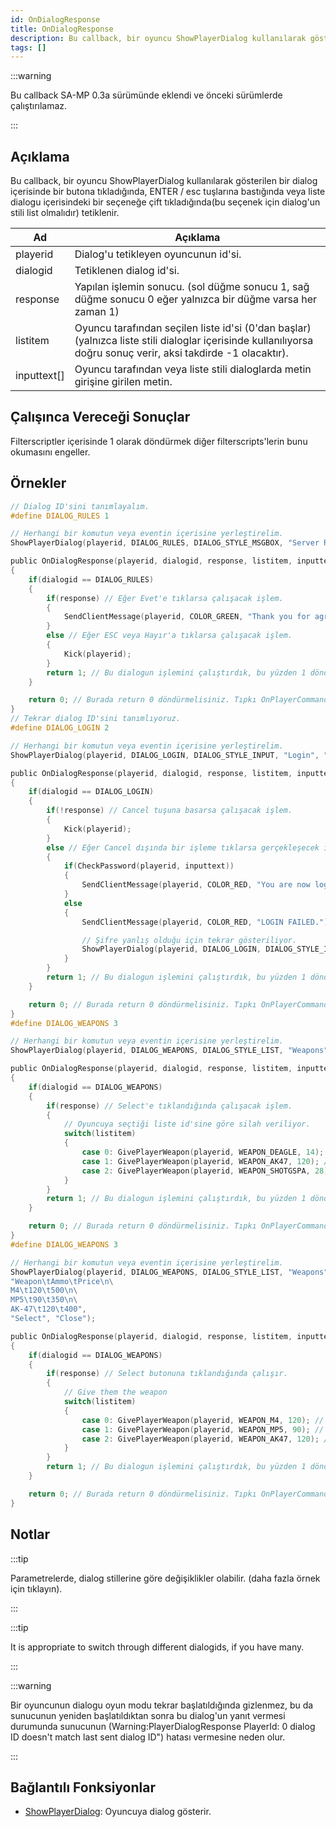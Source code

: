 ```yaml
---
id: OnDialogResponse
title: OnDialogResponse
description: Bu callback, bir oyuncu ShowPlayerDialog kullanılarak gösterilen bir dialog içerisinde bir butona tıkladığında, ENTER / esc tuşlarına bastığında veya liste dialogu içerisindeki bir seçeneğe çift tıkladığında(bu seçenek için dialog'un stili list olmalıdır) tetiklenir.
tags: []
---
```


:::warning

Bu callback SA-MP 0.3a sürümünde eklendi ve önceki sürümlerde çalıştırılamaz.

:::

## Açıklama

Bu callback, bir oyuncu ShowPlayerDialog kullanılarak gösterilen bir dialog içerisinde bir butona tıkladığında, ENTER / esc tuşlarına bastığında veya liste dialogu içerisindeki bir seçeneğe çift tıkladığında(bu seçenek için dialog'un stili list olmalıdır) tetiklenir.

| Ad          | Açıklama                                                                                                                                                       |
| ----------- | -------------------------------------------------------------------------------------------------------------------------------------------------------------- |
| playerid    | Dialog'u tetikleyen oyuncunun id'si.                                                                                                                           |
| dialogid    | Tetiklenen dialog id'si.                                                                                                                                       |
| response    | Yapılan işlemin sonucu. (sol düğme sonucu 1, sağ düğme sonucu 0 eğer yalnızca bir düğme varsa her zaman 1)                                                     |
| listitem    | Oyuncu tarafından seçilen liste id'si (0'dan başlar) (yalnızca liste stili dialoglar içerisinde kullanılıyorsa doğru sonuç verir, aksi takdirde -1 olacaktır). |
| inputtext[] | Oyuncu tarafından veya liste stili dialoglarda metin girişine girilen metin.                                                                                   |

## Çalışınca Vereceği Sonuçlar

Filterscriptler içerisinde 1 olarak döndürmek diğer filterscripts'lerin bunu okumasını engeller.

## Örnekler

```c
// Dialog ID'sini tanımlayalım.
#define DIALOG_RULES 1

// Herhangi bir komutun veya eventin içerisine yerleştirelim.
ShowPlayerDialog(playerid, DIALOG_RULES, DIALOG_STYLE_MSGBOX, "Server Rules", "- No Cheating\n- No Spamming\n- Respect Admins\n\nDo you agree to these rules?", "Evet", "Hayır");

public OnDialogResponse(playerid, dialogid, response, listitem, inputtext[])
{
    if(dialogid == DIALOG_RULES)
    {
        if(response) // Eğer Evet'e tıklarsa çalışacak işlem.
        {
            SendClientMessage(playerid, COLOR_GREEN, "Thank you for agreeing to the server rules!");
        }
        else // Eğer ESC veya Hayır'a tıklarsa çalışacak işlem.
        {
            Kick(playerid);
        }
        return 1; // Bu dialogun işlemini çalıştırdık, bu yüzden 1 döndürdük. OnPlayerCommandText'de gösterilen örnek gibi.
    }

    return 0; // Burada return 0 döndürmelisiniz. Tıpkı OnPlayerCommandText'de gösterilen örnek gibi.
}
// Tekrar dialog ID'sini tanımlıyoruz.
#define DIALOG_LOGIN 2

// Herhangi bir komutun veya eventin içerisine yerleştirelim.
ShowPlayerDialog(playerid, DIALOG_LOGIN, DIALOG_STYLE_INPUT, "Login", "Please enter your password:", "Login", "Cancel");

public OnDialogResponse(playerid, dialogid, response, listitem, inputtext[])
{
    if(dialogid == DIALOG_LOGIN)
    {
        if(!response) // Cancel tuşuna basarsa çalışacak işlem.
        {
            Kick(playerid);
        }
        else // Eğer Cancel dışında bir işleme tıklarsa gerçekleşecek işlem.
        {
            if(CheckPassword(playerid, inputtext))
            {
                SendClientMessage(playerid, COLOR_RED, "You are now logged in!");
            }
            else
            {
                SendClientMessage(playerid, COLOR_RED, "LOGIN FAILED.");

                // Şifre yanlış olduğu için tekrar gösteriliyor.
                ShowPlayerDialog(playerid, DIALOG_LOGIN, DIALOG_STYLE_INPUT, "Login", "Please enter your password:", "Login", "Cancel");
            }
        }
        return 1; // Bu dialogun işlemini çalıştırdık, bu yüzden 1 döndürdük. OnPlayerCommandText'de gösterilen örnek gibi.
    }

    return 0; // Burada return 0 döndürmelisiniz. Tıpkı OnPlayerCommandText'de gösterilen örnek gibi.
}
#define DIALOG_WEAPONS 3

// Herhangi bir komutun veya eventin içerisine yerleştirelim.
ShowPlayerDialog(playerid, DIALOG_WEAPONS, DIALOG_STYLE_LIST, "Weapons", "Desert Eagle\nAK-47\nCombat Shotgun", "Select", "Close");

public OnDialogResponse(playerid, dialogid, response, listitem, inputtext[])
{
    if(dialogid == DIALOG_WEAPONS)
    {
        if(response) // Select'e tıklandığında çalışacak işlem.
        {
            // Oyuncuya seçtiği liste id'sine göre silah veriliyor.
            switch(listitem)
            {
                case 0: GivePlayerWeapon(playerid, WEAPON_DEAGLE, 14); // Desert Eagle veriliyor.
                case 1: GivePlayerWeapon(playerid, WEAPON_AK47, 120); // AK-47 veriliyor.
                case 2: GivePlayerWeapon(playerid, WEAPON_SHOTGSPA, 28); // Combat Shotgun veriliyor.
            }
        }
        return 1; // Bu dialogun işlemini çalıştırdık, bu yüzden 1 döndürdük. OnPlayerCommandText'de gösterilen örnek gibi.
    }

    return 0; // Burada return 0 döndürmelisiniz. Tıpkı OnPlayerCommandText'de gösterilen örnek gibi.
}
#define DIALOG_WEAPONS 3

// Herhangi bir komutun veya eventin içerisine yerleştirelim.
ShowPlayerDialog(playerid, DIALOG_WEAPONS, DIALOG_STYLE_LIST, "Weapons",
"Weapon\tAmmo\tPrice\n\
M4\t120\t500\n\
MP5\t90\t350\n\
AK-47\t120\t400",
"Select", "Close");

public OnDialogResponse(playerid, dialogid, response, listitem, inputtext[])
{
    if(dialogid == DIALOG_WEAPONS)
    {
        if(response) // Select butonuna tıklandığında çalışır.
        {
            // Give them the weapon
            switch(listitem)
            {
                case 0: GivePlayerWeapon(playerid, WEAPON_M4, 120); // Give them an M4
                case 1: GivePlayerWeapon(playerid, WEAPON_MP5, 90); // Give them an MP5
                case 2: GivePlayerWeapon(playerid, WEAPON_AK47, 120); // Give them an AK-47
            }
        }
        return 1; // Bu dialogun işlemini çalıştırdık, bu yüzden 1 döndürdük. OnPlayerCommandText'de gösterilen örnek gibi.
    }

    return 0; // Burada return 0 döndürmelisiniz. Tıpkı OnPlayerCommandText'de gösterilen örnek gibi.
}
```

## Notlar

:::tip

Parametrelerde, dialog stillerine göre değişiklikler olabilir. (daha fazla örnek için tıklayın).

:::

:::tip

It is appropriate to switch through different dialogids, if you have many.

:::

:::warning

Bir oyuncunun dialogu oyun modu tekrar başlatıldığında gizlenmez, bu da sunucunun yeniden başlatıldıktan sonra bu dialog'un yanıt vermesi durumunda sunucunun (Warning:PlayerDialogResponse PlayerId: 0 dialog ID doesn't match last sent dialog ID") hatası vermesine neden olur.

:::

## Bağlantılı Fonksiyonlar

- [ShowPlayerDialog](../../scripting/functions/ShowPlayerDialog.md): Oyuncuya dialog gösterir.
